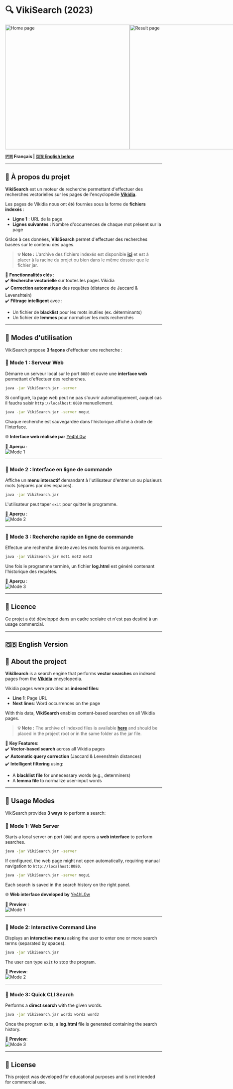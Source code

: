 # 🔍 VikiSearch (2023)

<div style="display:flex;">
  <img src="https://github.com/kenzohj/VikiSearch/blob/main/home_page.png" alt="Home page" width="400" />
  <img src="https://github.com/kenzohj/VikiSearch/blob/main/result_page.png" alt="Result page" width="400" />
</div>

**🇫🇷 Français | [🇬🇧 English below](#-english-version-)**

---

## 📌 À propos du projet

**VikiSearch** est un moteur de recherche permettant d'effectuer des recherches vectorielles sur les pages de l'encyclopédie [**Vikidia**](https://fr.vikidia.org/).

Les pages de Vikidia nous ont été fournies sous la forme de **fichiers indexés** :
- **Ligne 1** : URL de la page
- **Lignes suivantes** : Nombre d'occurrences de chaque mot présent sur la page

Grâce à ces données, **VikiSearch** permet d'effectuer des recherches basées sur le contenu des pages.

> **💡 Note :** L'archive des fichiers indexés est disponible [**ici**](#) et est à placer à la racine du projet ou bien dans le même dossier que le fichier jar.

📜 **Fonctionnalités clés** :  
✔️ **Recherche vectorielle** sur toutes les pages Vikidia  
✔️ **Correction automatique** des requêtes (distance de Jaccard & Levenshtein)  
✔️ **Filtrage intelligent** avec :
- Un fichier de **blacklist** pour les mots inutiles (ex. déterminants)
- Un fichier de **lemmes** pour normaliser les mots recherchés

---

## 🚀 Modes d'utilisation

VikiSearch propose **3 façons** d'effectuer une recherche :

### 🔹 Mode 1 : Serveur Web

Démarre un serveur local sur le port `8080` et ouvre une **interface web** permettant d'effectuer des recherches.

```bash
java -jar VikiSearch.jar -server
```

Si configuré, la page web peut ne pas s'ouvrir automatiquement, auquel cas il faudra saisir `http://localhost:8080` manuellement.

```bash
java -jar VikiSearch.jar -server nogui
```

Chaque recherche est sauvegardée dans l'historique affiché à droite de l'interface.

🌐 **Interface web réalisée par** [Ye4hL0w](https://github.com/Ye4hL0w)

📸 **Aperçu** :  
![Mode 1](https://github.com/kenzohj/VikiSearch/blob/main/mode_1.png)

---

### 🔹 Mode 2 : Interface en ligne de commande

Affiche un **menu interactif** demandant à l'utilisateur d'entrer un ou plusieurs mots (séparés par des espaces).

```bash
java -jar VikiSearch.jar
```

L'utilisateur peut taper `exit` pour quitter le programme.

📸 **Aperçu** :  
![Mode 2](https://github.com/kenzohj/VikiSearch/blob/main/mode_2.png)

---

### 🔹 Mode 3 : Recherche rapide en ligne de commande

Effectue une recherche directe avec les mots fournis en arguments.

```bash
java -jar VikiSearch.jar mot1 mot2 mot3
```

Une fois le programme terminé, un fichier **log.html** est généré contenant l'historique des requêtes.

📸 **Aperçu** :  
![Mode 3](https://github.com/kenzohj/VikiSearch/blob/main/mode_3.png)

---

## 📝 Licence

Ce projet a été développé dans un cadre scolaire et n'est pas destiné à un usage commercial.

---

## 🇬🇧 English Version

## 📌 About the project

**VikiSearch** is a search engine that performs **vector searches** on indexed pages from the [**Vikidia**](https://fr.vikidia.org/) encyclopedia.

Vikidia pages were provided as **indexed files**:
- **Line 1**: Page URL
- **Next lines**: Word occurrences on the page

With this data, **VikiSearch** enables content-based searches on all Vikidia pages.

> **💡 Note :** The archive of indexed files is available [**here**](#) and should be placed in the project root or in the same folder as the jar file.

📜 **Key Features**:  
✔️ **Vector-based search** across all Vikidia pages  
✔️ **Automatic query correction** (Jaccard & Levenshtein distances)  
✔️ **Intelligent filtering** using:
- A **blacklist file** for unnecessary words (e.g., determiners)
- A **lemma file** to normalize user-input words

---

## 🚀 Usage Modes

VikiSearch provides **3 ways** to perform a search:

### 🔹 Mode 1: Web Server

Starts a local server on port `8080` and opens a **web interface** to perform searches.

```bash
java -jar VikiSearch.jar -server
```

If configured, the web page might not open automatically, requiring manual navigation to `http://localhost:8080`.

```bash
java -jar VikiSearch.jar -server nogui
```

Each search is saved in the search history on the right panel.

🌐 **Web interface developed by** [Ye4hL0w](https://github.com/Ye4hL0w)

📸 **Preview** :  
![Mode 1](https://github.com/kenzohj/VikiSearch/blob/main/mode_1.png)

---

### 🔹 Mode 2: Interactive Command Line

Displays an **interactive menu** asking the user to enter one or more search terms (separated by spaces).

```bash
java -jar VikiSearch.jar
```

The user can type `exit` to stop the program.

📸 **Preview**:  
![Mode 2](https://github.com/kenzohj/VikiSearch/blob/main/mode_2.png)

---

### 🔹 Mode 3: Quick CLI Search

Performs a **direct search** with the given words.

```bash
java -jar VikiSearch.jar word1 word2 word3
```

Once the program exits, a **log.html** file is generated containing the search history.

📸 **Preview**:  
![Mode 3](https://github.com/kenzohj/VikiSearch/blob/main/mode_3.png)

---

## 📝 License

This project was developed for educational purposes and is not intended for commercial use.  
